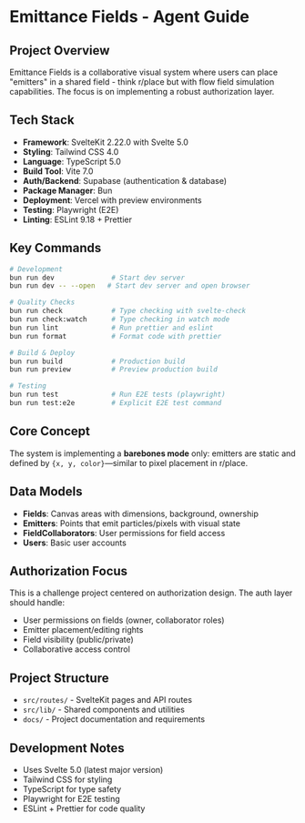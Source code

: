 # Emittance Fields - Agent Guide

## Project Overview

Emittance Fields is a collaborative visual system where users can place "emitters" in a shared field - think r/place but with flow field simulation capabilities. The focus is on implementing a robust authorization layer.

## Tech Stack

- **Framework**: SvelteKit 2.22.0 with Svelte 5.0
- **Styling**: Tailwind CSS 4.0
- **Language**: TypeScript 5.0
- **Build Tool**: Vite 7.0
- **Auth/Backend**: Supabase (authentication & database)
- **Package Manager**: Bun
- **Deployment**: Vercel with preview environments
- **Testing**: Playwright (E2E)
- **Linting**: ESLint 9.18 + Prettier

## Key Commands

```bash
# Development
bun run dev              # Start dev server
bun run dev -- --open   # Start dev server and open browser

# Quality Checks
bun run check            # Type checking with svelte-check
bun run check:watch      # Type checking in watch mode
bun run lint             # Run prettier and eslint
bun run format           # Format code with prettier

# Build & Deploy
bun run build            # Production build
bun run preview          # Preview production build

# Testing
bun run test             # Run E2E tests (playwright)
bun run test:e2e         # Explicit E2E test command
```

## Core Concept

The system is implementing a **barebones mode** only: emitters are static and defined by `{x, y, color}`—similar to pixel placement in r/place.

## Data Models

- **Fields**: Canvas areas with dimensions, background, ownership
- **Emitters**: Points that emit particles/pixels with visual state
- **FieldCollaborators**: User permissions for field access
- **Users**: Basic user accounts

## Authorization Focus

This is a challenge project centered on authorization design. The auth layer should handle:

- User permissions on fields (owner, collaborator roles)
- Emitter placement/editing rights
- Field visibility (public/private)
- Collaborative access control

## Project Structure

- `src/routes/` - SvelteKit pages and API routes
- `src/lib/` - Shared components and utilities
- `docs/` - Project documentation and requirements

## Development Notes

- Uses Svelte 5.0 (latest major version)
- Tailwind CSS for styling
- TypeScript for type safety
- Playwright for E2E testing
- ESLint + Prettier for code quality
